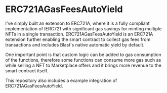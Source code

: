 <h1>ERC721AGasFeesAutoYield</h1>

I've simply built an extenson to ERC721A, where it is a fully compliant implementation of IERC721 with significant gas savings for minting multiple NFTs in a single transaction. ERC721AGasFeesAutoYield is an ERC721A extension further enabling the smart contract to collect gas fees from transactions and includes Blast's native automatic yield by default.

One important point is that custom logic can be added to gas consumption of the functions, therefore some functions can consume more gas such as while selling a NFT to Marketplace offers and it brings more revenue to the smart contract itself.

This repository also includes a example integration of ERC721AGasFeesAutoYield.
